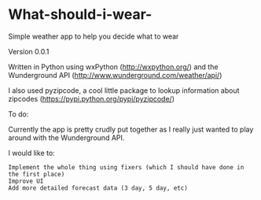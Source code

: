 What-should-i-wear-
===================

Simple weather app to help you decide what to wear

Version 0.0.1

Written in Python using wxPython (http://wxpython.org/) and the Wunderground API (http://www.wunderground.com/weather/api/)

I also used pyzipcode, a cool little package to lookup information about zipcodes (https://pypi.python.org/pypi/pyzipcode/)

To do:

Currently the app is pretty crudly put together as I really just wanted to play around with the Wunderground API.

I would like to:

	Implement the whole thing using fixers (which I should have done in the first place)
	Improve UI
	Add more detailed forecast data (3 day, 5 day, etc)

